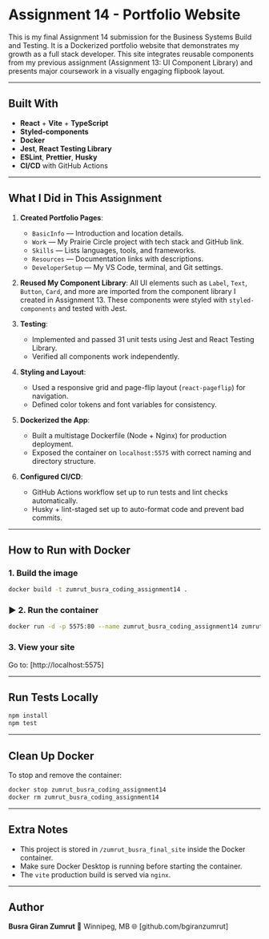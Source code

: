 # Assignment 14 - Portfolio Website

This is my final Assignment 14 submission for the Business Systems Build and Testing. It is a Dockerized portfolio website that demonstrates my growth as a full stack developer. This site integrates reusable components from my previous assignment (Assignment 13: UI Component Library) and presents major coursework in a visually engaging flipbook layout.

---

##  Built With

- **React** + **Vite** + **TypeScript**
- **Styled-components**
- **Docker**
- **Jest**, **React Testing Library**
- **ESLint**, **Prettier**, **Husky**
- **CI/CD** with GitHub Actions

---

##  What I Did in This Assignment

1. **Created Portfolio Pages**:
   - `BasicInfo` — Introduction and location details.
   - `Work` — My Prairie Circle project with tech stack and GitHub link.
   - `Skills` — Lists languages, tools, and frameworks.
   - `Resources` — Documentation links with descriptions.
   - `DeveloperSetup` — My VS Code, terminal, and Git settings.

2. **Reused My Component Library**:
   All UI elements such as `Label`, `Text`, `Button`, `Card`, and more are imported from the component library I created in Assignment 13. These components were styled with `styled-components` and tested with Jest.

3. **Testing**:
   - Implemented and passed 31 unit tests using Jest and React Testing Library.
   - Verified all components work independently.

4. **Styling and Layout**:
   - Used a responsive grid and page-flip layout (`react-pageflip`) for navigation.
   - Defined color tokens and font variables for consistency.

5. **Dockerized the App**:
   - Built a multistage Dockerfile (Node + Nginx) for production deployment.
   - Exposed the container on `localhost:5575` with correct naming and directory structure.

6. **Configured CI/CD**:
   - GitHub Actions workflow set up to run tests and lint checks automatically.
   - Husky + lint-staged set up to auto-format code and prevent bad commits.

---

##  How to Run with Docker

###  1. Build the image

```bash
docker build -t zumrut_busra_coding_assignment14 .
```

### ▶ 2. Run the container

```bash
docker run -d -p 5575:80 --name zumrut_busra_coding_assignment14 zumrut_busra_coding_assignment14
```

###  3. View your site

Go to: [http://localhost:5575]

---

##  Run Tests Locally

```bash
npm install
npm test
```

---

##  Clean Up Docker
To stop and remove the container:

```bash
docker stop zumrut_busra_coding_assignment14
docker rm zumrut_busra_coding_assignment14
```

---

##  Extra Notes

- This project is stored in `/zumrut_busra_final_site` inside the Docker container.
- Make sure Docker Desktop is running before starting the container.
- The `vite` production build is served via `nginx`.

---

##  Author

**Busra Giran Zumrut**
📍 Winnipeg, MB
🌐 [github.com/bgiranzumrut]